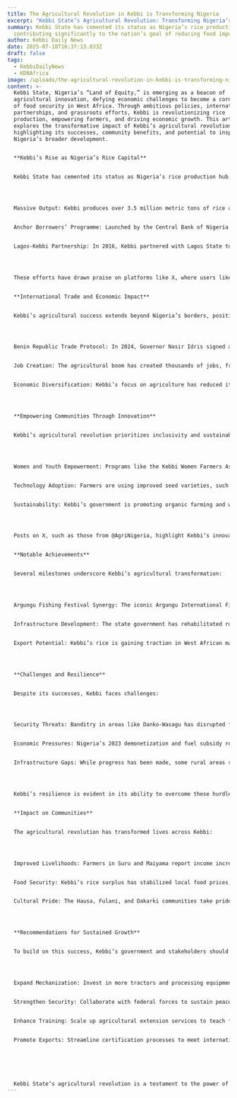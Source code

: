 ```yaml
---
title: The Agricultural Revolution in Kebbi is Transforming Nigeria
excerpt: "Kebbi State’s Agricultural Revolution: Transforming Nigeria’s Breadbasket"
summary: Kebbi State has cemented its status as Nigeria’s rice production hub,
  contributing significantly to the nation’s goal of reducing food imports
author: Kebbi Daily News
date: 2025-07-18T16:37:13.833Z
draft: false
tags:
  - KebbiDailyNews
  - KDNAfrica
image: /uploads/the-agricultural-revolution-in-kebbi-is-transforming-nigeria.jpg
content: >-
  Kebbi State, Nigeria’s “Land of Equity,” is emerging as a beacon of
  agricultural innovation, defying economic challenges to become a cornerstone
  of food security in West Africa. Through ambitious policies, international
  partnerships, and grassroots efforts, Kebbi is revolutionizing rice
  production, empowering farmers, and driving economic growth. This article
  explores the transformative impact of Kebbi’s agricultural revolution,
  highlighting its successes, community benefits, and potential to inspire
  Nigeria’s broader development.


  **Kebbi’s Rise as Nigeria’s Rice Capital**


  Kebbi State has cemented its status as Nigeria’s rice production hub, contributing significantly to the nation’s goal of reducing food imports:




  Massive Output: Kebbi produces over 3.5 million metric tons of rice annually, accounting for a significant portion of Nigeria’s rice supply. The state’s fertile floodplains along the River Niger and Rima River provide ideal conditions for rice farming.


  Anchor Borrowers’ Programme: Launched by the Central Bank of Nigeria (CBN) in 2015, this initiative has empowered Kebbi farmers with loans, improved seeds, and fertilizers. Over 78,000 farmers in Kebbi have benefited, boosting yields and incomes.


  Lagos-Kebbi Partnership: In 2016, Kebbi partnered with Lagos State to produce LAKE Rice, a locally branded product that reduced Nigeria’s dependence on imported rice. By 2025, this collaboration has expanded, with Kebbi supplying rice to urban markets nationwide.




  These efforts have drawn praise on platforms like X, where users like @NaijaFarmer celebrate Kebbi’s role in making Nigeria self-sufficient in rice production.


  **International Trade and Economic Impact**


  Kebbi’s agricultural success extends beyond Nigeria’s borders, positioning the state as a key player in West African trade:




  Benin Republic Trade Protocol: In 2024, Governor Nasir Idris signed a trade agreement with Benin Republic to export rice and other crops, boosting Kebbi’s economy. This deal is projected to generate millions in revenue, with Kebbi’s rice mills operating at near-full capacity.


  Job Creation: The agricultural boom has created thousands of jobs, from farming to processing and logistics. In Argungu and Birnin Kebbi, rice mills employ over 10,000 workers, many of them youth and women.


  Economic Diversification: Kebbi’s focus on agriculture has reduced its reliance on federal allocations, which accounted for 80% of its budget in 2022. Internally generated revenue from agriculture-related activities rose by 15% in 2024, per state reports.




  **Empowering Communities Through Innovation**


  Kebbi’s agricultural revolution prioritizes inclusivity and sustainability:




  Women and Youth Empowerment: Programs like the Kebbi Women Farmers Association provide training and microloans to women, enabling them to manage small-scale rice farms. Youth cooperatives in Zuru and Yauri have adopted modern farming techniques, increasing productivity.


  Technology Adoption: Farmers are using improved seed varieties, such as FARO 44, and mechanized tools provided through CBN loans. Drones and irrigation systems are being piloted in Suru and Argungu to optimize water use.


  Sustainability: Kebbi’s government is promoting organic farming and water conservation to combat climate change, ensuring long-term agricultural viability.




  Posts on X, such as those from @AgriNigeria, highlight Kebbi’s innovative approach, with farmers sharing success stories of doubled harvests and improved livelihoods.


  **Notable Achievements**


  Several milestones underscore Kebbi’s agricultural transformation:




  Argungu Fishing Festival Synergy: The iconic Argungu International Fishing and Cultural Festival now includes agricultural showcases, promoting Kebbi’s rice and fish products globally. In 2025, the festival attracted investors from Ghana and Senegal.


  Infrastructure Development: The state government has rehabilitated rural roads in Bunza and Kalgo to improve market access for farmers, reducing post-harvest losses by 20%.


  Export Potential: Kebbi’s rice is gaining traction in West African markets, with plans to meet ECOWAS standards for broader export by 2026.




  **Challenges and Resilience**


  Despite its successes, Kebbi faces challenges:




  Security Threats: Banditry in areas like Danko-Wasagu has disrupted farming activities. However, recent military operations, including a July 2025 ambush that neutralized over 150 bandits, have improved security.


  Economic Pressures: Nigeria’s 2023 demonetization and fuel subsidy removal increased input costs, but Kebbi’s government has subsidized fertilizers to cushion the impact.


  Infrastructure Gaps: While progress has been made, some rural areas still lack adequate irrigation and storage facilities.




  Kebbi’s resilience is evident in its ability to overcome these hurdles through community-driven solutions and government support.


  **Impact on Communities**


  The agricultural revolution has transformed lives across Kebbi:




  Improved Livelihoods: Farmers in Suru and Maiyama report income increases of up to 50%, enabling them to afford better healthcare and education.


  Food Security: Kebbi’s rice surplus has stabilized local food prices, benefiting urban and rural consumers.


  Cultural Pride: The Hausa, Fulani, and Dakarki communities take pride in Kebbi’s reputation as Nigeria’s rice capital, fostering unity and collective progress.




  **Recommendations for Sustained Growth**


  To build on this success, Kebbi’s government and stakeholders should:




  Expand Mechanization: Invest in more tractors and processing equipment to boost efficiency.


  Strengthen Security: Collaborate with federal forces to sustain peace in farming communities.


  Enhance Training: Scale up agricultural extension services to teach farmers advanced techniques.


  Promote Exports: Streamline certification processes to meet international standards for rice exports.






  Kebbi State’s agricultural revolution is a testament to the power of vision, collaboration, and resilience. By transforming rice fields into engines of economic growth, Kebbi is not only feeding Nigeria but also paving the way for West African trade. Governor Nasir Idris’s leadership, combined with the hard work of Kebbi’s farmers, has turned the state into a model of agricultural excellence. As Kebbi continues to innovate and overcome challenges, it stands as an inspiration for Nigeria’s path to self-sufficiency and prosperity.
---
```

